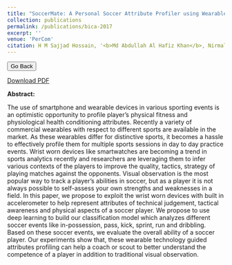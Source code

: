```yaml
---
title: "SoccerMate: A Personal Soccer Attribute Profiler using Wearables."
collection: publications
permalink: /publications/bica-2017
excerpt: ''
venue: 'PerCom'
citation: H M Sajjad Hossain, '<b>Md Abdullah Al Hafiz Khan</b>, Nirmalya Roy. In Proceeding of First International Workshop on Behavioral Implications of Contextual Analytics (BICA) (co-located with PerCom 2017). Kona, Big Island of Hawaii, USA.'
---
```


<script>
function goBack() {
  window.history.back()
}
</script>

<button onclick="goBack()">Go Back</button>

[Download PDF](https://ahafizk.github.io/files/SoccerMate.pdf)

<b>Abstract:</b>

 The use of smartphone and wearable devices in
various sporting events is an optimistic opportunity to profile
player’s physical fitness and physiological health conditioning
attributes. Recently a variety of commercial wearables with
respect to different sports are available in the market. As these
wearables differ for distinctive sports, it becomes a hassle to
effectively profile them for multiple sports sessions in day to
day practice events. Wrist worn devices like smartwatches are
becoming a trend in sports analytics recently and researchers
are leveraging them to infer various contexts of the players to
improve the quality, tactics, strategy of playing matches against
the opponents. Visual observation is the most popular way to
track a player’s abilities in soccer, but as a player it is not
always possible to self-assess your own strengths and weaknesses
in a field. In this paper, we propose to exploit the wrist worn
devices with built in accelerometer to help represent attributes
of technical judgement, tactical awareness and physical aspects
of a soccer player. We propose to use deep learning to build
our classification model which analyzes different soccer events
like in-possession, pass, kick, sprint, run and dribbling. Based
on these soccer events, we evaluate the overall ability of a soccer
player. Our experiments show that, these wearable technology
guided attributes profiling can help a coach or scout to better
understand the competence of a player in addition to traditional
visual observation.